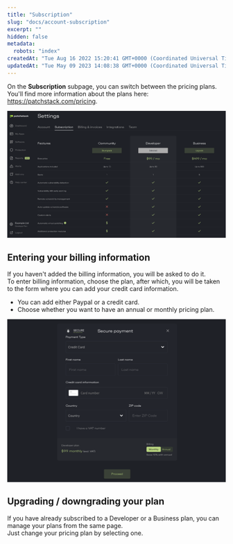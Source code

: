 ```yaml
---
title: "Subscription"
slug: "docs/account-subscription"
excerpt: ""
hidden: false
metadata: 
  robots: "index"
createdAt: "Tue Aug 16 2022 15:20:41 GMT+0000 (Coordinated Universal Time)"
updatedAt: "Tue May 09 2023 14:08:38 GMT+0000 (Coordinated Universal Time)"
---
```

On the **Subscription** subpage, you can switch between the pricing plans.  
You'll find more information about the plans here: <a href="https://patchstack.com/pricing" target="_blank">https://patchstack.com/pricing</a>.

![](/src/assets/images/788bca3-small-Patchstack_subscription.png)

## Entering your billing information

If you haven't added the billing information, you will be asked to do it.  
To enter billing information, choose the plan, after which, you will be taken to the form where you can add your credit card information.

- You can add either Paypal or a credit card.
- Choose whether you want to have an annual or monthly pricing plan.

![](/src/assets/images/afa8f40-small-Patchstack_add_credit_card.png)

## Upgrading / downgrading your plan

If you have already subscribed to a Developer or a Business plan, you can manage your plans from the same page.  
Just change your pricing plan by selecting one.
